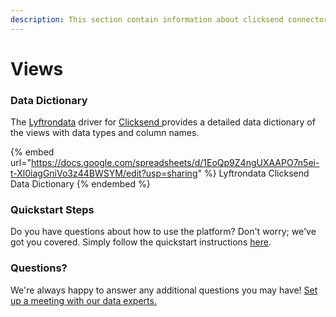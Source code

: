 ```yaml
---
description: This section contain information about clicksend connector views information
---
```


# Views

### Data Dictionary

The [Lyftrondata](https://www.lyftrondata.com/) driver for [Clicksend](https://www.lyftrondata.com/integration/Clicksend/)[ ](https://www.lyftrondata.com/integration/clicksend/)provides a detailed data dictionary of the views with data types and column names.

{% embed url="https://docs.google.com/spreadsheets/d/1EoQp9Z4ngUXAAPO7n5ei-t-Xl0iagGniVo3z44BWSYM/edit?usp=sharing" %}
Lyftrondata Clicksend Data Dictionary
{% endembed %}

### Quickstart Steps

Do you have questions about how to use the platform? Don't worry; we've got you covered. Simply follow the quickstart instructions [here](../../../../quickstart-steps.md).

### Questions? <a href="#questions" id="questions"></a>

We're always happy to answer any additional questions you may have! [Set up a meeting with our data experts.](https://www.lyftrondata.com/book-a-meeting/)


